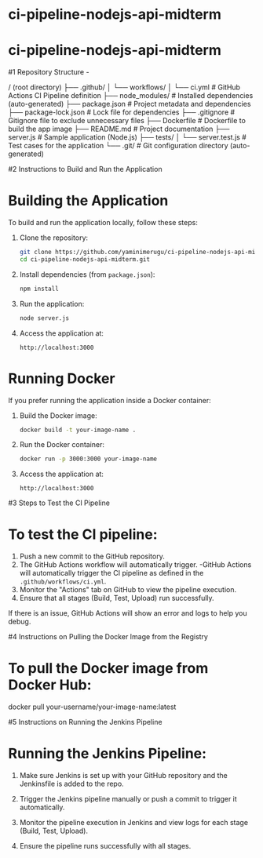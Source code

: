 # ci-pipeline-nodejs-api-midterm

# ci-pipeline-nodejs-api-midterm

#1 Repository Structure -

/ (root directory)
├── .github/
│   └── workflows/
│       └── ci.yml              # GitHub Actions CI Pipeline definition
├── node_modules/               # Installed dependencies (auto-generated)
├── package.json                # Project metadata and dependencies
├── package-lock.json           # Lock file for dependencies
├── .gitignore                  # Gitignore file to exclude unnecessary files
├── Dockerfile                  # Dockerfile to build the app image
├── README.md                   # Project documentation
├── server.js                   # Sample application (Node.js)
├── tests/
│   └── server.test.js          # Test cases for the application
└── .git/                        # Git configuration directory (auto-generated)

#2 Instructions to Build and Run the Application

# Building the Application

To build and run the application locally, follow these steps:

1. Clone the repository:
    ```bash
    git clone https://github.com/yaminimerugu/ci-pipeline-nodejs-api-midterm.git
    cd ci-pipeline-nodejs-api-midterm.git
    ```

2. Install dependencies (from `package.json`):
    ```bash
    npm install
    ```

3. Run the application:
    ```bash
    node server.js
    ```

4. Access the application at:
    ```text
    http://localhost:3000
    ```

# Running Docker

If you prefer running the application inside a Docker container:

1. Build the Docker image:
    ```bash
    docker build -t your-image-name .
    ```

2. Run the Docker container:
    ```bash
    docker run -p 3000:3000 your-image-name
    ```

3. Access the application at:
    ```text
    http://localhost:3000
    ```

#3 Steps to Test the CI Pipeline

# To test the CI pipeline:
1. Push a new commit to the GitHub repository.
2. The GitHub Actions workflow will automatically trigger.
   -GitHub Actions will automatically trigger the CI pipeline as defined in the `.github/workflows/ci.yml`.
3. Monitor the "Actions" tab on GitHub to view the pipeline execution.
4. Ensure that all stages (Build, Test, Upload) run successfully.

If there is an issue, GitHub Actions will show an error and logs to help you debug.


#4 Instructions on Pulling the Docker Image from the Registry

# To pull the Docker image from Docker Hub:
docker pull your-username/your-image-name:latest


#5 Instructions on Running the Jenkins Pipeline

# Running the Jenkins Pipeline:

1. Make sure Jenkins is set up with your GitHub repository and the Jenkinsfile is added to the repo.

2. Trigger the Jenkins pipeline manually or push a commit to trigger it automatically.

3. Monitor the pipeline execution in Jenkins and view logs for each stage (Build, Test, Upload).

4. Ensure the pipeline runs successfully with all stages.
